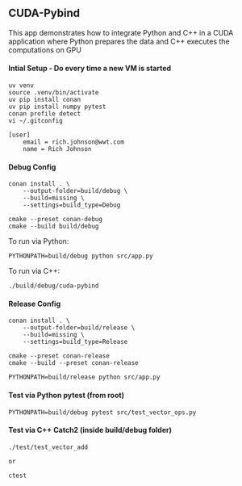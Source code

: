 ## CUDA-Pybind 

This app demonstrates how to integrate Python and C++ in a CUDA application where Python prepares the data and C++ executes the computations on GPU

#### Intial Setup - Do every time a new VM is started

    uv venv
    source .venv/bin/activate
    uv pip install conan
    uv pip install numpy pytest
    conan profile detect
    vi ~/.gitconfig

    [user]
        email = rich.johnson@wwt.com
        name = Rich Johnson


#### Debug Config

    conan install . \
        --output-folder=build/debug \
        --build=missing \
        --settings=build_type=Debug

    cmake --preset conan-debug
    cmake --build build/debug

To run via Python:

    PYTHONPATH=build/debug python src/app.py

To run via C++:

    ./build/debug/cuda-pybind

#### Release Config

    conan install . \
        --output-folder=build/release \
        --build=missing \
        --settings=build_type=Release

    cmake --preset conan-release
    cmake --build --preset conan-release

    PYTHONPATH=build/release python src/app.py


#### Test via Python pytest (from root)

    PYTHONPATH=build/debug pytest src/test_vector_ops.py

#### Test via C++ Catch2 (inside build/debug folder)

    ./test/test_vector_add 

    or

    ctest